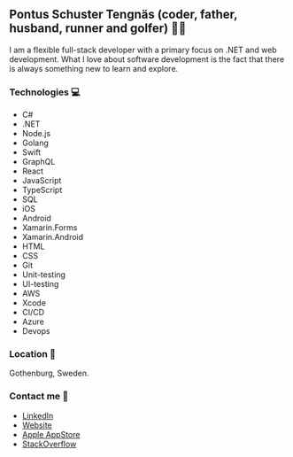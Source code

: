 ## Pontus Schuster Tengnäs (coder, father, husband, runner and golfer) 👨‍💻

I am a flexible full-stack developer with a primary focus on .NET and web development. 
What I love about software development is the fact that there is always something new to learn and explore.

### Technologies 💻
* C#
* .NET
* Node.js
* Golang
* Swift
* GraphQL
* React
* JavaScript
* TypeScript
* SQL
* iOS
* Android
* Xamarin.Forms
* Xamarin.Android
* HTML
* CSS
* Git
* Unit-testing
* UI-testing
* AWS
* Xcode
* CI/CD
* Azure
* Devops

### Location 📍
Gothenburg, Sweden.

### Contact me 💬
* [LinkedIn](https://www.linkedin.com/in/pontus-nilsson-tengn%C3%A4s/)
* [Website](https://pontusntengnas.github.io/)
* [Apple AppStore](https://itunes.apple.com/se/developer/pontus-nilsson-tengnas/id1356267707)
* [StackOverflow](https://stackoverflow.com/users/8639272/pontusnt)
